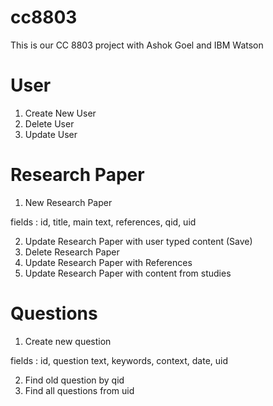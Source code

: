 cc8803
======

This is our CC 8803 project with Ashok Goel and IBM Watson


User 
======
1. Create New User
2. Delete User
3. Update User



Research Paper 
======
1. New Research Paper 

fields : id, title, main text, references, qid, uid 

2. Update Research Paper with user typed content (Save) 
3. Delete Research Paper 
4. Update Research Paper with References 
5. Update Research Paper with content from studies

Questions
======

1. Create new question 

fields : id, question text, keywords, context, date, uid 

2. Find old question by qid 
3. Find all questions from uid